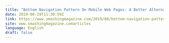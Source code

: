 ```yaml
---
title: "Bottom Navigation Pattern On Mobile Web Pages: A Better Alternative?"
date: 2019-08-29T11:30:59Z
link: https://www.smashingmagazine.com/2019/08/bottom-navigation-pattern-mobile-web-pages/?utm_medium=RSS&utm_source=news.12bit.vn
site: www.smashingmagazine.comarticles
language: English
draft: false
---
```

